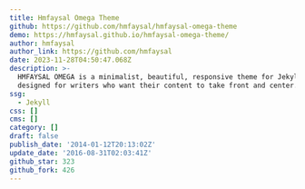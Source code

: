 ```yaml
---
title: Hmfaysal Omega Theme
github: https://github.com/hmfaysal/hmfaysal-omega-theme
demo: https://hmfaysal.github.io/hmfaysal-omega-theme/
author: hmfaysal
author_link: https://github.com/hmfaysal
date: 2023-11-28T04:50:47.068Z
description: >-
  HMFAYSAL OMEGA is a minimalist, beautiful, responsive theme for Jekyll
  designed for writers who want their content to take front and center.
ssg:
  - Jekyll
css: []
cms: []
category: []
draft: false
publish_date: '2014-01-12T20:13:02Z'
update_date: '2016-08-31T02:03:41Z'
github_star: 323
github_fork: 426
---
```

